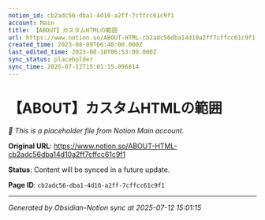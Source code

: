 ```yaml
---
notion_id: cb2adc56-dba1-4d10-a2ff-7cffcc61c9f1
account: Main
title: 【ABOUT】カスタムHTMLの範囲
url: https://www.notion.so/ABOUT-HTML-cb2adc56dba14d10a2ff7cffcc61c9f1
created_time: 2023-08-09T06:40:00.000Z
last_edited_time: 2023-08-10T06:53:00.000Z
sync_status: placeholder
sync_time: 2025-07-12T15:01:15.096814
---
```


# 【ABOUT】カスタムHTMLの範囲

*🔄 This is a placeholder file from Notion Main account.*

**Original URL**: https://www.notion.so/ABOUT-HTML-cb2adc56dba14d10a2ff7cffcc61c9f1

**Status**: Content will be synced in a future update.

**Page ID**: `cb2adc56-dba1-4d10-a2ff-7cffcc61c9f1`

---

*Generated by Obsidian-Notion sync at 2025-07-12 15:01:15*
